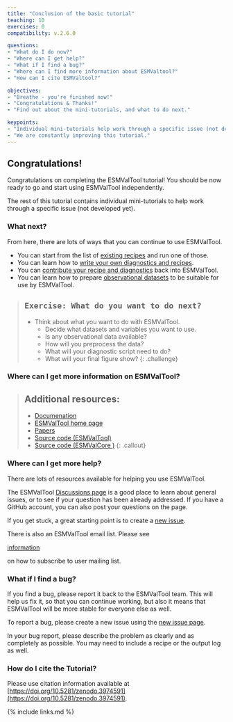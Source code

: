```yaml
---
title: "Conclusion of the basic tutorial"
teaching: 10
exercises: 0
compatibility: v.2.6.0

questions:
- "What do I do now?"
- "Where can I get help?"
- "What if I find a bug?"
- "Where can I find more information about ESMValtool?"
- "How can I cite ESMValtool?"

objectives:
- "Breathe - you're finished now!"
- "Congratulations & Thanks!"
- "Find out about the mini-tutorials, and what to do next."

keypoints:
- "Individual mini-tutorials help work through a specific issue (not developed yet)."
- "We are constantly improving this tutorial."
---
```


## Congratulations!

Congratulations on completing the ESMValTool tutorial!
You should be now ready to go and start using ESMValTool independently.

The rest of this tutorial contains individual mini-tutorials
to help work through a specific issue (not developed yet).

### What next?

From here, there are lots of ways that you can continue to use ESMValTool.

- You can start from the list of
[existing recipes](https://docs.esmvaltool.org/en/latest/recipes/index.html)
and run one of those.
- You can learn how to
[write your own diagnostics and recipes](https://docs.esmvaltool.org/en/latest/develop/index.html).
- You can
[contribute your recipe and diagnostics](https://docs.esmvaltool.org/en/latest/community/index.html)
back into ESMValTool.
- You can learn how to prepare
[observational datasets](https://docs.esmvaltool.org/en/latest/input.html#observations)
to be suitable for use by ESMValTool.

> ## `Exercise: What do you want to do next?`
>
> - Think about what you want to do with ESMValTool.
>   - Decide what datasets and variables you want to use.
>   - Is any observational data available?
>   - How will you preprocess the data?
>   - What will your diagnostic script need to do?
>   - What will your final figure show?
{: .challenge}

### Where can I get more information on ESMValTool?

> ## Additional resources:
>
> - [Documenation](https://docs.esmvaltool.org)
> - [ESMValTool home page](https://www.esmvaltool.org/)
> - [Papers](https://www.esmvaltool.org/references.html)
> - [Source code (ESMValTool)](https://github.com/ESMValGroup/ESMValTool)
> - [Source code (ESMValCore )](https://github.com/ESMValGroup/ESMValCore)
{: .callout}


### Where can I get more help?

There are lots of resources available for helping you use ESMValTool.

The ESMValTool [Discussions page](https://github.com/ESMValGroup/ESMValTool/discussions)
is a good place to learn about general issues, or to see if your question has
 been already addressed.
If you have a GitHub account, you can also post your questions on the page.

If you get stuck, a great starting point is to create a
[new issue](https://github.com/ESMValGroup/ESMValTool/issues/new/choose).

There is also an ESMValTool email list.
Please see

[information](https://docs.esmvaltool.org/en/latest/introduction.html#user-mailing-list)

on how to subscribe to user mailing list.

### What if I find a bug?

If you find a bug, please report it back to the ESMValTool team.
This will help us fix it, so that you can continue working,
but also it means that ESMValTool will be more stable for everyone else as well.

To report a bug, please create a new issue using the
[new issue page](https://github.com/ESMValGroup/ESMValTool/issues/new/choose).

In your bug report, please describe the problem as clearly and as completely as possible.
You may need to include a recipe or the output log as well.

### How do I cite the Tutorial?

Please use citation information available at
[https://doi.org/10.5281/zenodo.3974591](https://doi.org/10.5281/zenodo.3974591).

{% include links.md %}
